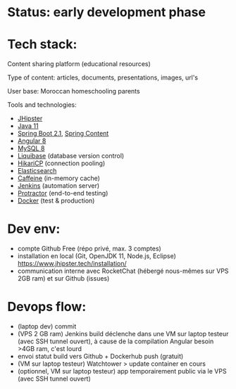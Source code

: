 # Status: early development phase

# Tech stack:

Content sharing platform (educational resources)

Type of content: articles, documents, presentations, images, url's

User base: Moroccan homeschooling parents

Tools and technologies:
 * [JHipster](https://www.jhipster.tech)
 * [Java 11](https://openjdk.java.net)
 * [Spring Boot 2.1](https://spring.io/projects/spring-boot), [Spring Content](https://paulcwarren.github.io/spring-content)
 * [Angular 8](https://angular.io)
 * [MySQL 8](https://www.mysql.com)
 * [Liquibase](https://www.liquibase.org) (database version control)
 * [HikariCP](https://github.com/brettwooldridge/HikariCP) (connection pooling)
 * [Elasticsearch](https://github.com/elastic/elasticsearch)
 * [Caffeine](https://github.com/ben-manes/caffeine) (in-memory cache)
 * [Jenkins](https://jenkins.io) (automation server)
 * [Protractor](https://www.protractortest.org) (end-to-end testing)
  * [Docker](https://www.docker.com) (test & production)

# Dev env:
 * compte Github Free (répo privé, max. 3 comptes)
 * installation en local (Git, OpenJDK 11, Node.js, Eclipse) https://www.jhipster.tech/installation/
 * communication interne avec RocketChat (hébergé nous-mêmes sur VPS 2GB ram) et sur Github (issues)

# Devops flow:
 * (laptop dev) commit
 * (VPS 2 GB ram) Jenkins build déclenche dans une VM sur laptop testeur (avec SSH tunnel ouvert), à cause de la compilation Angular besoin >4GB ram, c'est lourd
 * envoi statut build vers Github + Dockerhub push (gratuit)
 * (VM sur laptop testeur) Watchtower > update container en cours
 * (optionnel, VM sur laptop testeur) app temporairement public via le VPS (avec SSH tunnel ouvert)
